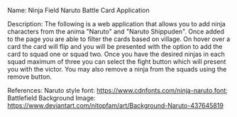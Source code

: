 Name: Ninja Field Naruto Battle Card Application

Description: The following is a web application that allows you to add ninja characters from the anima "Naruto" and "Naruto Shippuden". Once added to the page you are able to filter the cards based on village. On hover over a card the card will flip and you will be presented with the option to add the card to squad one or squad two. Once you have the desired ninjas in each squad maximum of three you can select the fight button which will present you with the victor. You may also remove a ninja from the squads using the remove button.

References:
    Naruto style font: https://www.cdnfonts.com/ninja-naruto.font;
    Battlefield Background Image: https://www.deviantart.com/nitopfam/art/Background-Naruto-437645819